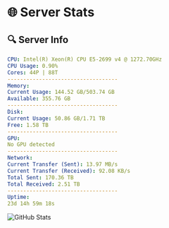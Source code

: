 # 🌐 Server Stats
## 🔍 Server Info
```yaml
CPU: Intel(R) Xeon(R) CPU E5-2699 v4 @ 1272.70GHz
CPU Usage: 0.90%
Cores: 44P | 88T
-----------------------------------
Memory:
Current Usage: 144.52 GB/503.74 GB
Available: 355.76 GB
-----------------------------------
Disk:
Current Usage: 50.86 GB/1.71 TB
Free: 1.58 TB
-----------------------------------
GPU:
No GPU detected
-----------------------------------
Network:
Current Transfer (Sent): 13.97 MB/s
Current Transfer (Received): 92.08 KB/s
Total Sent: 170.36 TB
Total Received: 2.51 TB
-----------------------------------
Uptime:
23d 14h 59m 18s
```
![GitHub Stats](https://img.shields.io/badge/Updated-2025-03-03_13:42:36-blue)
